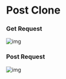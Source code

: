 # Post Clone
### Get Request
<img src="https://imguploader.net/if/qOqMuBESm88o.png" alt="img" />

### Post Request
<img src="https://imguploader.net/if/OMOPoCGI7JEQ.png" alt="img" />
